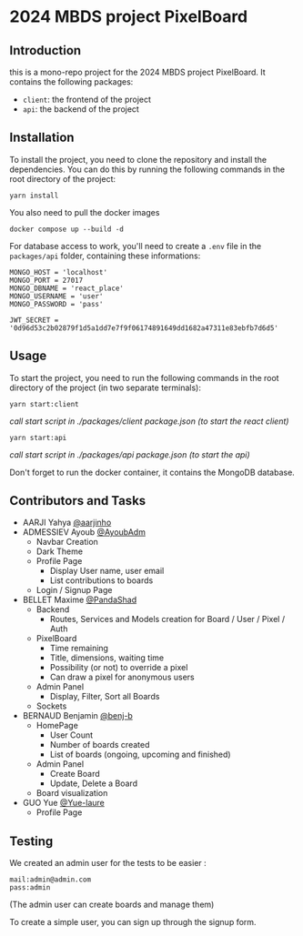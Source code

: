 # 2024 MBDS project PixelBoard

## Introduction
this is a mono-repo project for the 2024 MBDS project PixelBoard. It contains the following packages:
- `client`: the frontend of the project
- `api`: the backend of the project


## Installation
To install the project, you need to clone the repository and install the dependencies. You can do this by running the following commands in the root directory of the project:
```shell
yarn install
```
You also need to pull the docker images
```shell
docker compose up --build -d
```

For database access to work, you'll need to create a `.env` file in the `packages/api` folder, containing these informations: 
```
MONGO_HOST = 'localhost'
MONGO_PORT = 27017
MONGO_DBNAME = 'react_place'
MONGO_USERNAME = 'user'
MONGO_PASSWORD = 'pass'

JWT_SECRET = '0d96d53c2b02879f1d5a1dd7e7f9f06174891649dd1682a47311e83ebfb7d6d5'
```


## Usage
To start the project, you need to run the following commands in the root directory of the project (in two separate terminals):
```shell
yarn start:client 
```
*call start script in ./packages/client package.json (to start the react client)*  

```shell
yarn start:api 
```
*call start script in ./packages/api package.json (to start the api)*

Don't forget to run the docker container, it contains the MongoDB database.


## Contributors and Tasks

- AARJI Yahya [@aarjinho](https://github.com/aarjinho)
- ADMESSIEV Ayoub [@AyoubAdm](https://github.com/AyoubAdm)
  - Navbar Creation
  - Dark Theme
  - Profile Page
    - Display User name, user email
    - List contributions to boards 
  - Login / Signup Page
- BELLET Maxime [@PandaShad](https://github.com/PandaShad)
  - Backend
    - Routes, Services and Models creation for Board / User / Pixel / Auth
  - PixelBoard
    - Time remaining
    - Title, dimensions, waiting time
    - Possibility (or not) to override a pixel
    - Can draw a pixel for anonymous users
  - Admin Panel
    - Display, Filter, Sort all Boards
  - Sockets   
- BERNAUD Benjamin [@benj-b](https://github.com/benj-b)
  - HomePage
    - User Count
    - Number of boards created
    - List of boards (ongoing, upcoming and finished)
  - Admin Panel
    - Create Board
    - Update, Delete a Board  
  - Board visualization
- GUO Yue [@Yue-laure](https://github.com/Yue-laure)
  - Profile Page

## Testing

We created an admin user for the tests to be easier : 
```
mail:admin@admin.com
pass:admin
```
(The admin user can create boards and manage them)

To create a simple user, you can sign up through the signup form.

